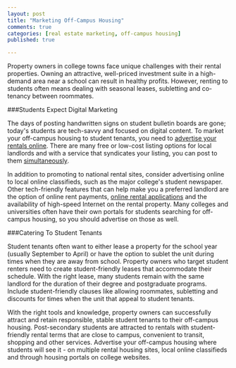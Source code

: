 ```yaml
---
layout: post
title: "Marketing Off-Campus Housing"
comments: true
categories: [real estate marketing, off-campus housing]
published: true

---
```


Property owners in college towns face unique challenges with their rental properties. Owning an attractive, well-priced investment suite in a high-demand area near a school can result in healthy profits. However, renting to students often means dealing with seasonal leases, subletting and co-tenancy between roommates.

###Students Expect Digital Marketing

The days of posting handwritten signs on student bulletin boards are gone; today's students are tech-savvy and focused on digital content. To market your off-campus housing to student tenants, you need to [advertise your rentals online](http://www.rentobo.com). There are many free or low-cost listing options for local landlords and with a service that syndicates your listing, you can post to them [simultaneously](http://www.rentobo.com/benefits#exposure).

In addition to promoting to national rental sites, consider advertising online to local online classifieds, such as the major college's student newspaper. Other tech-friendly features that can help make you a preferred landlord are the option of online rent payments, [online rental applications](http://www.rentobo.com/benefits#applications) and the availability of high-speed Internet on the rental property. Many colleges and universities often have their own portals for students searching for off-campus housing, so you should advertise on those as well.

###Catering To Student Tenants

Student tenants often want to either lease a property for the school year (usually September to April) or have the option to sublet the unit during times when they are away from school. Property owners who target student renters need to create student-friendly leases that accommodate their schedule. With the right lease, many students remain with the same landlord for the duration of their degree and postgraduate programs. Include student-friendly clauses like allowing roommates, subletting and discounts for times when the unit that appeal to student tenants.

With the right tools and knowledge, property owners can successfully attract and retain responsible, stable student tenants to their off-campus housing. Post-secondary students are attracted to rentals with student-friendly rental terms that are close to campus, convenient to transit, shopping and other services. Advertise your off-campus housing where students will see it - on multiple rental housing sites, local online classifieds and through housing portals on college websites.